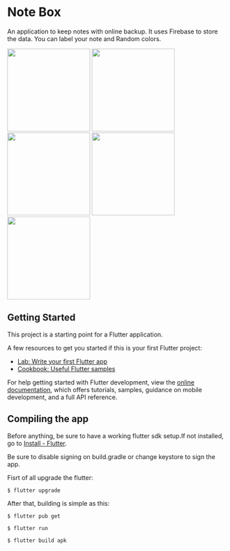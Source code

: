 # Note Box

An application to keep notes with online backup. It uses Firebase to store the data. You can label your note and Random colors.

<img src="https://user-images.githubusercontent.com/66798733/172367029-eda0977d-a81e-4e98-80d5-0f5227fb2349.jpg" width="190"> <img src="https://user-images.githubusercontent.com/66798733/172367059-eca35e76-d40e-427e-b9e8-ec7a9159aac1.jpg" width="190"> 
<img src="https://user-images.githubusercontent.com/66798733/172367066-fa6c8f4f-1cb2-4b97-8148-e7adcfe7118b.jpg" width="190">
<img src="https://user-images.githubusercontent.com/66798733/172367075-c6424812-1c3b-468a-a804-9b52a67840e1.jpg" width="190">
<img src="https://user-images.githubusercontent.com/66798733/172367082-80825e2b-ca49-402c-9cd2-9ac231d93e1c.jpg" width="190">


## Getting Started

This project is a starting point for a Flutter application.

A few resources to get you started if this is your first Flutter project:

- [Lab: Write your first Flutter app](https://docs.flutter.dev/get-started/codelab)
- [Cookbook: Useful Flutter samples](https://docs.flutter.dev/cookbook)

For help getting started with Flutter development, view the
[online documentation](https://docs.flutter.dev/), which offers tutorials,
samples, guidance on mobile development, and a full API reference.

## Compiling the app
Before anything, be sure to have a working flutter sdk setup.If not installed, go to [Install - Flutter](https://docs.flutter.dev/get-started/install).

Be sure to disable signing on build.gradle or change keystore to sign the app.

Fisrt of all upgrade the flutter:
```
$ flutter upgrade
```

After that, building is simple as this:
```
$ flutter pub get
```
```
$ flutter run
```
```
$ flutter build apk
```

